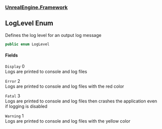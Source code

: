 ### [UnrealEngine.Framework](UnrealEngine_Framework.md 'UnrealEngine.Framework')
## LogLevel Enum
Defines the log level for an output log message  
```csharp
public enum LogLevel

```
#### Fields
<a name='UnrealEngine_Framework_LogLevel_Display'></a>
`Display` 0  
Logs are printed to console and log files  
  
<a name='UnrealEngine_Framework_LogLevel_Error'></a>
`Error` 2  
Logs are printed to console and log files with the red color  
  
<a name='UnrealEngine_Framework_LogLevel_Fatal'></a>
`Fatal` 3  
Logs are printed to console and log files then crashes the application even if logging is disabled  
  
<a name='UnrealEngine_Framework_LogLevel_Warning'></a>
`Warning` 1  
Logs are printed to console and log files with the yellow color  
  

